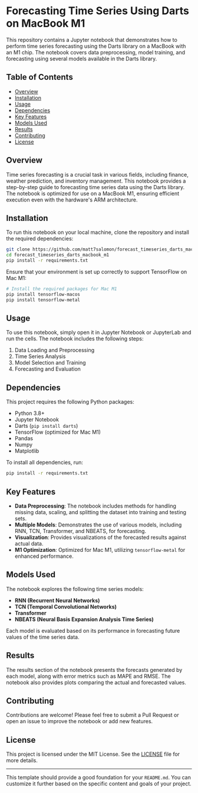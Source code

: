 # Forecasting Time Series Using Darts on MacBook M1

This repository contains a Jupyter notebook that demonstrates how to perform time series forecasting using the Darts library on a MacBook with an M1 chip. The notebook covers data preprocessing, model training, and forecasting using several models available in the Darts library.

## Table of Contents

- [Overview](#overview)
- [Installation](#installation)
- [Usage](#usage)
- [Dependencies](#dependencies)
- [Key Features](#key-features)
- [Models Used](#models-used)
- [Results](#results)
- [Contributing](#contributing)
- [License](#license)

## Overview

Time series forecasting is a crucial task in various fields, including finance, weather prediction, and inventory management. This notebook provides a step-by-step guide to forecasting time series data using the Darts library. The notebook is optimized for use on a MacBook M1, ensuring efficient execution even with the hardware's ARM architecture.

## Installation

To run this notebook on your local machine, clone the repository and install the required dependencies:

```bash
git clone https://github.com/matt7salomon/forecast_timeseries_darts_macbook_m1
cd forecast_timeseries_darts_macbook_m1
pip install -r requirements.txt
```

Ensure that your environment is set up correctly to support TensorFlow on Mac M1:

```bash
# Install the required packages for Mac M1
pip install tensorflow-macos
pip install tensorflow-metal
```

## Usage

To use this notebook, simply open it in Jupyter Notebook or JupyterLab and run the cells. The notebook includes the following steps:

1. Data Loading and Preprocessing
2. Time Series Analysis
3. Model Selection and Training
4. Forecasting and Evaluation

## Dependencies

This project requires the following Python packages:

- Python 3.8+
- Jupyter Notebook
- Darts (`pip install darts`)
- TensorFlow (optimized for Mac M1)
- Pandas
- Numpy
- Matplotlib

To install all dependencies, run:

```bash
pip install -r requirements.txt
```

## Key Features

- **Data Preprocessing**: The notebook includes methods for handling missing data, scaling, and splitting the dataset into training and testing sets.
- **Multiple Models**: Demonstrates the use of various models, including RNN, TCN, Transformer, and NBEATS, for forecasting.
- **Visualization**: Provides visualizations of the forecasted results against actual data.
- **M1 Optimization**: Optimized for Mac M1, utilizing `tensorflow-metal` for enhanced performance.

## Models Used

The notebook explores the following time series models:

- **RNN (Recurrent Neural Networks)**
- **TCN (Temporal Convolutional Networks)**
- **Transformer**
- **NBEATS (Neural Basis Expansion Analysis Time Series)**

Each model is evaluated based on its performance in forecasting future values of the time series data.

## Results

The results section of the notebook presents the forecasts generated by each model, along with error metrics such as MAPE and RMSE. The notebook also provides plots comparing the actual and forecasted values.

## Contributing

Contributions are welcome! Please feel free to submit a Pull Request or open an issue to improve the notebook or add new features.

## License

This project is licensed under the MIT License. See the [LICENSE](LICENSE) file for more details.

---

This template should provide a good foundation for your `README.md`. You can customize it further based on the specific content and goals of your project.
